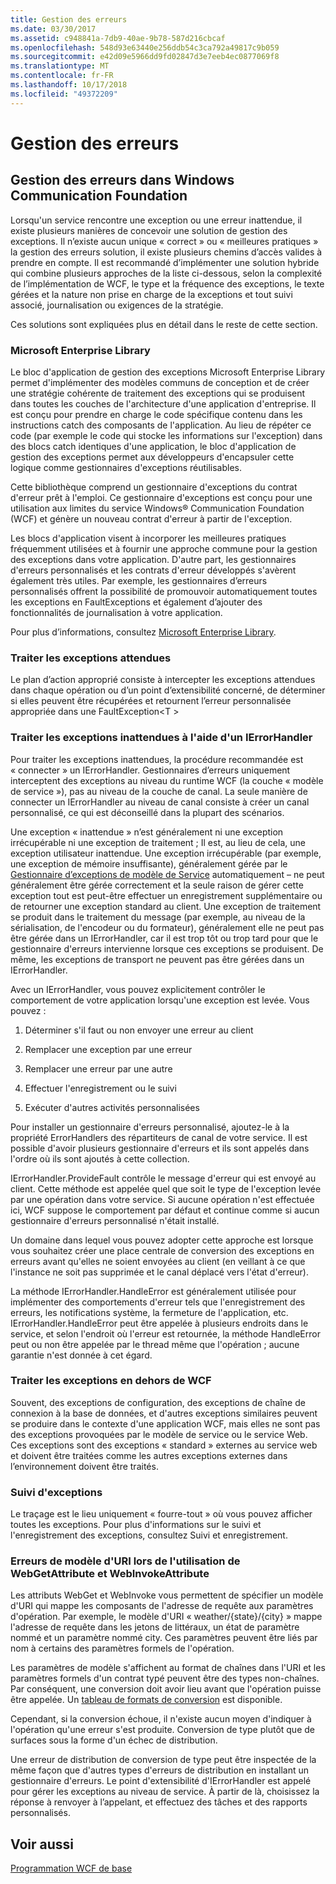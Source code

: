 ```yaml
---
title: Gestion des erreurs
ms.date: 03/30/2017
ms.assetid: c948841a-7db9-40ae-9b78-587d216cbcaf
ms.openlocfilehash: 548d93e63440e256ddb54c3ca792a49817c9b059
ms.sourcegitcommit: e42d09e5966dd9fd02847d3e7eeb4ec0877069f8
ms.translationtype: MT
ms.contentlocale: fr-FR
ms.lasthandoff: 10/17/2018
ms.locfileid: "49372209"
---
```

# <a name="error-handling"></a>Gestion des erreurs
## <a name="error-handling-in-windows-communication-foundation"></a>Gestion des erreurs dans Windows Communication Foundation  
 Lorsqu'un service rencontre une exception ou une erreur inattendue, il existe plusieurs manières de concevoir une solution de gestion des exceptions. Il n’existe aucun unique « correct » ou « meilleures pratiques » la gestion des erreurs solution, il existe plusieurs chemins d’accès valides à prendre en compte. Il est recommandé d’implémenter une solution hybride qui combine plusieurs approches de la liste ci-dessous, selon la complexité de l’implémentation de WCF, le type et la fréquence des exceptions, le texte gérées et la nature non prise en charge de la exceptions et tout suivi associé, journalisation ou exigences de la stratégie.  
  
 Ces solutions sont expliquées plus en détail dans le reste de cette section.  
  
### <a name="the-microsoft-enterprise-library"></a>Microsoft Enterprise Library  
 Le bloc d'application de gestion des exceptions Microsoft Enterprise Library permet d'implémenter des modèles communs de conception et de créer une stratégie cohérente de traitement des exceptions qui se produisent dans toutes les couches de l'architecture d'une application d'entreprise. Il est conçu pour prendre en charge le code spécifique contenu dans les instructions catch des composants de l'application. Au lieu de répéter ce code (par exemple le code qui stocke les informations sur l'exception) dans des blocs catch identiques d'une application, le bloc d'application de gestion des exceptions permet aux développeurs d'encapsuler cette logique comme gestionnaires d'exceptions réutilisables.  
  
 Cette bibliothèque comprend un gestionnaire d'exceptions du contrat d'erreur prêt à l'emploi. Ce gestionnaire d'exceptions est conçu pour une utilisation aux limites du service Windows® Communication Foundation (WCF) et génère un nouveau contrat d'erreur à partir de l'exception.  
  
 Les blocs d'application visent à incorporer les meilleures pratiques fréquemment utilisées et à fournir une approche commune pour la gestion des exceptions dans votre application. D'autre part, les gestionnaires d'erreurs personnalisés et les contrats d'erreur développés s'avèrent également très utiles. Par exemple, les gestionnaires d’erreurs personnalisés offrent la possibilité de promouvoir automatiquement toutes les exceptions en FaultExceptions et également d’ajouter des fonctionnalités de journalisation à votre application.  
  
 Pour plus d’informations, consultez [Microsoft Enterprise Library](https://msdn.microsoft.com/library/ff632023.aspx).  
  
### <a name="dealing-with-expected-exceptions"></a>Traiter les exceptions attendues  
 Le plan d’action approprié consiste à intercepter les exceptions attendues dans chaque opération ou d’un point d’extensibilité concerné, de déterminer si elles peuvent être récupérées et retournent l’erreur personnalisée appropriée dans une FaultException\<T >  
  
### <a name="dealing-with-unexpected-exceptions-using-an-ierrorhandler"></a>Traiter les exceptions inattendues à l'aide d'un IErrorHandler  
 Pour traiter les exceptions inattendues, la procédure recommandée est « connecter » un IErrorHandler. Gestionnaires d’erreurs uniquement interceptent des exceptions au niveau du runtime WCF (la couche « modèle de service »), pas au niveau de la couche de canal. La seule manière de connecter un IErrorHandler au niveau de canal consiste à créer un canal personnalisé, ce qui est déconseillé dans la plupart des scénarios.  
  
 Une exception « inattendue » n’est généralement ni une exception irrécupérable ni une exception de traitement ; Il est, au lieu de cela, une exception utilisateur inattendue. Une exception irrécupérable (par exemple, une exception de mémoire insuffisante), généralement gérée par le [Gestionnaire d’exceptions de modèle de Service](xref:System.ServiceModel.Dispatcher.ExceptionHandler) automatiquement – ne peut généralement être gérée correctement et la seule raison de gérer cette exception tout est peut-être effectuer un enregistrement supplémentaire ou de retourner une exception standard au client. Une exception de traitement se produit dans le traitement du message (par exemple, au niveau de la sérialisation, de l'encodeur ou du formateur), généralement elle ne peut pas être gérée dans un IErrorHandler, car il est trop tôt ou trop tard pour que le gestionnaire d'erreurs intervienne lorsque ces exceptions se produisent. De même, les exceptions de transport ne peuvent pas être gérées dans un IErrorHandler.  
  
 Avec un IErrorHandler, vous pouvez explicitement contrôler le comportement de votre application lorsqu'une exception est levée. Vous pouvez :  
  
1.  Déterminer s'il faut ou non envoyer une erreur au client  
  
2.  Remplacer une exception par une erreur  
  
3.  Remplacer une erreur par une autre  
  
4.  Effectuer l'enregistrement ou le suivi  
  
5.  Exécuter d'autres activités personnalisées  
  
 Pour installer un gestionnaire d'erreurs personnalisé, ajoutez-le à la propriété ErrorHandlers des répartiteurs de canal de votre service.  Il est possible d'avoir plusieurs gestionnaire d'erreurs et ils sont appelés dans l'ordre où ils sont ajoutés à cette collection.  
  
 IErrorHandler.ProvideFault contrôle le message d'erreur qui est envoyé au client. Cette méthode est appelée quel que soit le type de l'exception levée par une opération dans votre service. Si aucune opération n'est effectuée ici, WCF suppose le comportement par défaut et continue comme si aucun gestionnaire d'erreurs personnalisé n'était installé.  
  
 Un domaine dans lequel vous pouvez adopter cette approche est lorsque vous souhaitez créer une place centrale de conversion des exceptions en erreurs avant qu'elles ne soient envoyées au client (en veillant à ce que l'instance ne soit pas supprimée et le canal déplacé vers l'état d'erreur).  
  
 La méthode IErrorHandler.HandleError est généralement utilisée pour implémenter des comportements d'erreur tels que l'enregistrement des erreurs, les notifications système, la fermeture de l'application, etc. IErrorHandler.HandleError peut être appelée à plusieurs endroits dans le service, et selon l'endroit où l'erreur est retournée, la méthode HandleError peut ou non être appelée par le thread même que l'opération ; aucune garantie n'est donnée à cet égard.  
  
### <a name="dealing-with-exceptions-outside-wcf"></a>Traiter les exceptions en dehors de WCF  
 Souvent, des exceptions de configuration, des exceptions de chaîne de connexion à la base de données, et d'autres exceptions similaires peuvent se produire dans le contexte d'une application WCF, mais elles ne sont pas des exceptions provoquées par le modèle de service ou le service Web. Ces exceptions sont des exceptions « standard » externes au service web et doivent être traitées comme les autres exceptions externes dans l’environnement doivent être traités.  
  
### <a name="tracing-exceptions"></a>Suivi d'exceptions  
 Le traçage est le lieu uniquement « fourre-tout » où vous pouvez afficher toutes les exceptions. Pour plus d'informations sur le suivi et l'enregistrement des exceptions, consultez Suivi et enregistrement.  
  
### <a name="uri-template-errors-when-using-webgetattribute-and-webinvokeattribute"></a>Erreurs de modèle d'URI lors de l'utilisation de WebGetAttribute et WebInvokeAttribute  
 Les attributs WebGet et WebInvoke vous permettent de spécifier un modèle d'URI qui mappe les composants de l'adresse de requête aux paramètres d'opération. Par exemple, le modèle d'URI « weather/{state}/{city} » mappe l'adresse de requête dans les jetons de littéraux, un état de paramètre nommé et un paramètre nommé city. Ces paramètres peuvent être liés par nom à certains des paramètres formels de l'opération.  
  
 Les paramètres de modèle s'affichent au format de chaînes dans l'URI et les paramètres formels d'un contrat typé peuvent être des types non-chaînes. Par conséquent, une conversion doit avoir lieu avant que l'opération puisse être appelée. Un [tableau de formats de conversion](wcf-web-http-programming-model-overview.md) est disponible.  
  
 Cependant, si la conversion échoue, il n'existe aucun moyen d'indiquer à l'opération qu'une erreur s'est produite. Conversion de type plutôt que de surfaces sous la forme d'un échec de distribution.  
  
 Une erreur de distribution de conversion de type peut être inspectée de la même façon que d'autres types d'erreurs de distribution en installant un gestionnaire d'erreurs. Le point d'extensibilité d'IErrorHandler est appelé pour gérer les exceptions au niveau de service. À partir de là, choisissez la réponse à renvoyer à l’appelant, et effectuez des tâches et des rapports personnalisés.  
  
## <a name="see-also"></a>Voir aussi  
 [Programmation WCF de base](../basic-wcf-programming.md)
